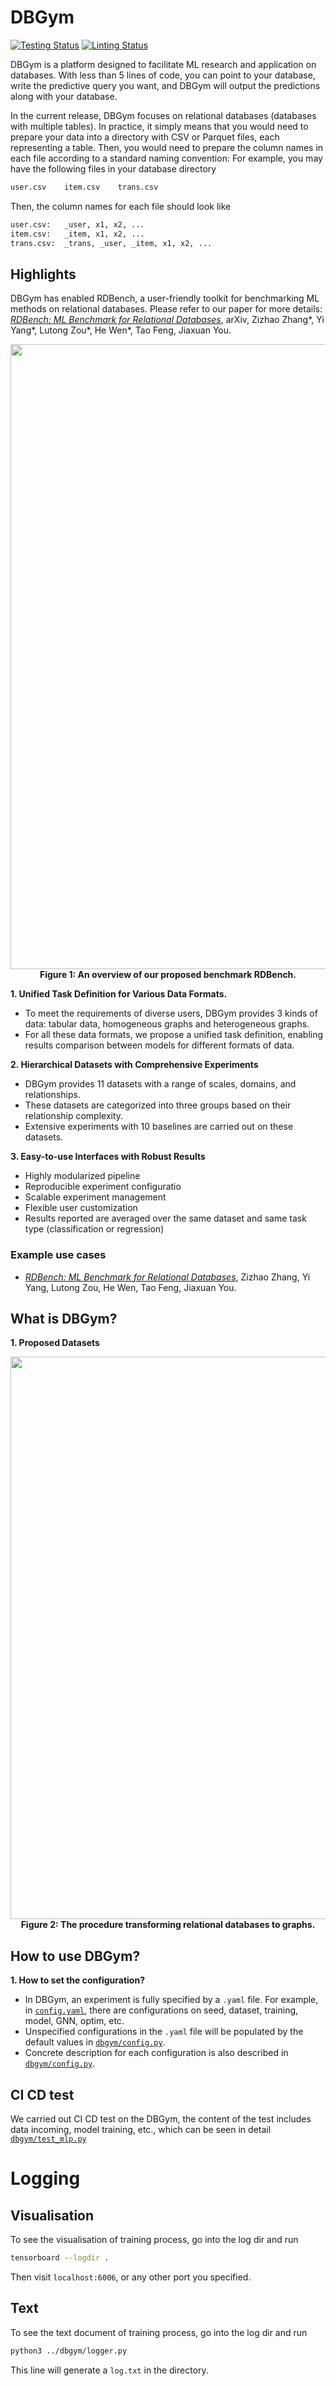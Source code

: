 [testing-image]: https://github.com/JiaxuanYou/DBGym/actions/workflows/testing.yml/badge.svg
[testing-url]: https://github.com/JiaxuanYou/DBGym/actions/workflows/testing.yml
[linting-image]: https://github.com/JiaxuanYou/DBGym/actions/workflows/linting.yml/badge.svg
[linting-url]: https://github.com/JiaxuanYou/DBGym/actions/workflows/linting.yml

# DBGym
[![Testing Status][testing-image]][testing-url]
[![Linting Status][linting-image]][linting-url]

DBGym is a platform designed to facilitate ML research and application on databases.
With less than 5 lines of code, you can point to your database, write the predictive query you want, and DBGym will output the predictions along with your database.

In the current release, DBGym focuses on relational databases (databases with multiple tables). In practice, it simply means that you would need to prepare your data into a directory with CSV or Parquet files, each representing a table. Then, you would need to prepare the column names in each file according to a standard naming convention: 
For example, you may have the following files in your database directory
```bash
user.csv	item.csv	trans.csv
```
Then, the column names for each file should look like
```bash
user.csv:	_user, x1, x2, ...
item.csv:	_item, x1, x2, ...
trans.csv:	_trans, _user, _item, x1, x2, ...
```


## Highlights

DBGym has enabled RDBench, a user-friendly toolkit for benchmarking ML methods on relational databases. Please refer to our paper for more details: *[RDBench: ML Benchmark for Relational Databases](tbf)*, arXiv, Zizhao Zhang*, Yi Yang*, Lutong Zou*, He Wen*, Tao Feng, Jiaxuan You.


<div align="center">
  <img align="center" src="https://github.com/JiaxuanYou/DBGym/blob/main/docs/Overview.png" width="1000px" />
  <b><br>Figure 1: An overview of our proposed benchmark RDBench.</b>
</div>


**1. Unified Task Definition for Various Data Formats.**
- To meet the requirements of diverse users, DBGym provides 3 kinds of data: tabular data, homogeneous graphs and heterogeneous graphs.
- For all these data formats, we propose a unified task definition, enabling results comparison between models for different formats of data.

**2. Hierarchical Datasets with Comprehensive Experiments** 
- DBGym provides 11 datasets with a range of scales, domains, and relationships. 
- These datasets are categorized into three groups based on their relationship complexity.
- Extensive experiments with 10 baselines are carried out on these datasets.

**3. Easy-to-use Interfaces with Robust Results** 
- Highly modularized pipeline
- Reproducible experiment configuratio
- Scalable experiment management
- Flexible user customization
- Results reported are averaged over the same dataset and same task type (classification or regression)
  

### Example use cases
- *[RDBench: ML Benchmark for Relational Databases](tbf)*, Zizhao Zhang, Yi Yang, Lutong Zou, He Wen, Tao Feng, Jiaxuan You.



## What is DBGym?

**1. Proposed Datasets**



<div align="center">
  <img align="center" src="https://github.com/JiaxuanYou/DBGym/blob/main/docs/DB2Graph.png" width="900px" />
  <b><br>Figure 2: The procedure transforming relational databases to graphs.</b>
</div>


## How to use DBGym?

**1. How to set the configuration?**
- In DBGym, an experiment is fully specified by a `.yaml` file. For example, in [`config.yaml`](config.yaml), there are configurations on seed, dataset, training, model, GNN, optim, etc.
- Unspecified configurations in the `.yaml` file will be populated by the default values in 
[`dbgym/config.py`](dbgym/config.py).
- Concrete description for each configuration is also described in [`dbgym/config.py`](dbgym/config.py).



## CI CD test
We carried out CI CD test on the DBGym, the content of the test includes data incoming, model training, etc., which can be seen in detail [`dbgym/test_mlp.py`](dbgym/test_mlp.py)




# Logging
## Visualisation

To see the visualisation of training process, go into the log dir and run

```bash
tensorboard --logdir .
```
Then visit `localhost:6006`, or any other port you specified.
## Text
To see the text document of training process, go into the log dir and run

```bash
python3 ../dbgym/logger.py
```
This line will generate a `log.txt` in the directory.

<!--
Lugar deleted this part for the time being, since train process is not designed according to the graph yet. 
# Design Schema
## Train

```mermaid
graph TB;
	J{time &lt= epochs?}--True->A;
	A[custom: train&validation] --results-> B[logging];
	B--time+1->J;
	J --False-> K[custom: test];
	A --model to save\nnot required in every iteration->L[Save]
```
-->






